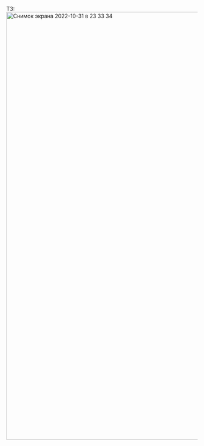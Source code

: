 ТЗ: 
<img width="1125" alt="Снимок экрана 2022-10-31 в 23 33 34" src="https://user-images.githubusercontent.com/75227915/199060342-eceee73f-50df-42fc-ac4d-3dad0c4c086b.png">
